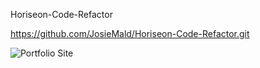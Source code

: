 Horiseon-Code-Refactor

https://github.com/JosieMald/Horiseon-Code-Refactor.git

![Portfolio Site](/assets/images/Horiseon-Webpage.png)
